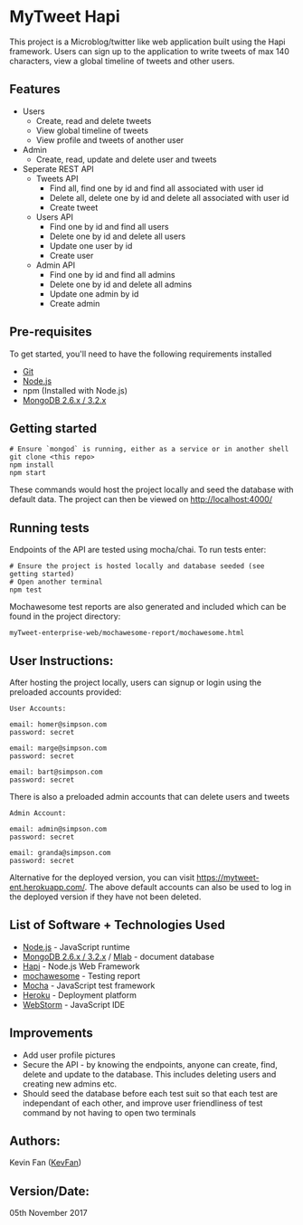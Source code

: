 # MyTweet Hapi

This project is a Microblog/twitter like web application built using the Hapi framework. Users can sign up to the application to write tweets of max 140 characters, view a global timeline of tweets and other users. 

## Features
* Users
  * Create, read and delete tweets
  * View global timeline of tweets 
  * View profile and tweets of another user
* Admin
  * Create, read, update and delete user and tweets
* Seperate REST API
  * Tweets API
    * Find all, find one by id and find all associated with user id
    * Delete all, delete one by id and delete all associated with user id
    * Create tweet
  * Users API
    * Find one by id and find all users
    * Delete one by id and delete all users
    * Update one user by id
    * Create user
  * Admin API
    * Find one by id and find all admins
    * Delete one by id and delete all admins
    * Update one admin by id
    * Create admin

## Pre-requisites

To get started, you'll need to have the following requirements installed

* [Git](https://git-scm.com/)
* [Node.js](https://nodejs.org/en/)
* npm (Installed with Node.js)
* [MongoDB 2.6.x / 3.2.x](https://docs.mongodb.com/manual/administration/install-community/)

## Getting started
	
	# Ensure `mongod` is running, either as a service or in another shell
	git clone <this repo>
	npm install
	npm start

These commands would host the project locally and seed the database with default data.
The project can then be viewed on <http://localhost:4000/>

## Running tests

Endpoints of the API are tested using mocha/chai.
To run tests enter:
 ```
 # Ensure the project is hosted locally and database seeded (see getting started)
 # Open another terminal
 npm test

 ```

Mochawesome test reports are also generated and included which can be found in the project directory:

```
myTweet-enterprise-web/mochawesome-report/mochawesome.html
```

## User Instructions:
After hosting the project locally, users can signup or login using the preloaded accounts provided: 
```
User Accounts:

email: homer@simpson.com
password: secret

email: marge@simpson.com
password: secret

email: bart@simpson.com
password: secret
```
There is also a preloaded admin accounts that can delete users and tweets 
```
Admin Account:

email: admin@simpson.com
password: secret

email: granda@simpson.com
password: secret
```

Alternative for the deployed version, you can visit <https://mytweet-ent.herokuapp.com/>. The above default accounts can also be used to log in the deployed version if they have not been deleted.

## List of Software + Technologies Used
* [Node.js](https://nodejs.org/en/) - JavaScript runtime
* [MongoDB 2.6.x / 3.2.x](https://docs.mongodb.com/manual/administration/install-community/) / [Mlab](https://mlab.com/welcome/) - document database
* [Hapi](https://hapijs.com/) - Node.js Web Framework
* [mochawesome](https://www.npmjs.com/package/mochawesome) - Testing report
* [Mocha](https://mochajs.org/) - JavaScript test framework
* [Heroku](https://dashboard.heroku.com/) - Deployment platform
* [WebStorm](https://www.jetbrains.com/webstorm/) - JavaScript IDE

## Improvements
* Add user profile pictures
* Secure the API - by knowing the endpoints, anyone can create, find, delete and update to the database. This includes deleting users and creating new admins etc.
* Should seed the database before each test suit so that each test are independant of each other, and improve user friendliness of test command by not having to open two terminals


## Authors:
Kevin Fan ([KevFan](https://github.com/KevFan))

## Version/Date:
05th November 2017
